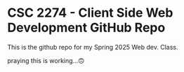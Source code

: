 # CSC 2274 - Client Side Web Development GitHub Repo

This is the github repo for my Spring 2025 Web dev. Class.

praying this is working...🙃